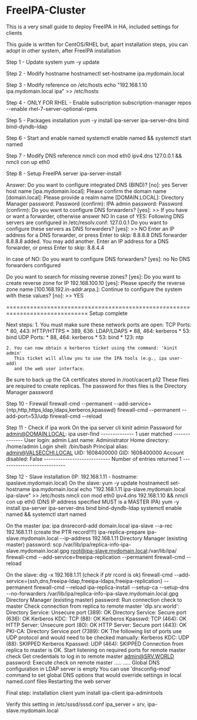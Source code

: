 # FreeIPA-Cluster

This is a very small guide to deploy FreeIPA in HA, included settings for clients

This guide is written for CentOS/RHEL but, apart installation steps, you can adopt in other system, after FreeIPA installation

Step 1 - Update system
yum -y update

Step 2 - Modify hostname
hostnamectl set-hostname ipa.mydomain.local

Step 3 - Modify reference on /etc/hosts
echo "192.168.1.10 ipa.mydomain.local ipa" >> /etc/hosts

Step 4 - ONLY FOR RHEL - Enable subscription
subscription-manager repos --enable rhel-7-server-optional-rpms

Step 5 - Packages installation
yum -y install ipa-server ipa-server-dns bind bind-dyndb-ldap

Step 6 - Start and enable named
systemctl enable named && systemctl start named

Step 7 - Modify DNS reference
nmcli con mod eth0 ipv4.dns 127.0.0.1 && nmcli con up eth0

Step 8 - Setup FreeIPA server
ipa-server-install
 
 Answer:
  Do you want to configure integrated DNS (BIND)? [no]: yes
  Server host name [ipa.mydomain.local]:
  Please confirm the domain name [domain.local]:
  Please provide a realm name [DOMAIN.LOCAL]:
  Directory Manager password:
  Password (confirm):
  IPA admin password:
  Password (confirm):
  Do you want to configure DNS forwarders? [yes]: >> If you have or want a forwarder, otherwise answer NO
  In case of YES:
   Following DNS servers are configured in /etc/resolv.conf: 127.0.0.1
   Do you want to configure these servers as DNS forwarders? [yes]: >> NO
   Enter an IP address for a DNS forwarder, or press Enter to skip: 8.8.8.8
   DNS forwarder 8.8.8.8 added. You may add another.
   Enter an IP address for a DNS forwarder, or press Enter to skip: 8.8.4.4
   
 In case of NO:
   Do you want to configure DNS forwarders? [yes]: no
   No DNS forwarders configured
 
 Do you want to search for missing reverse zones? [yes]:
 Do you want to create reverse zone for IP 192.168.100.10 [yes]:
 Please specify the reverse zone name [100.168.192.in-addr.arpa.]:
 Continue to configure the system with these values? [no]: >> YES

 ==============================================================================
 Setup complete

 Next steps:
	1. You must make sure these network ports are open:
		TCP Ports:
		  * 80, 443: HTTP/HTTPS
		  * 389, 636: LDAP/LDAPS
		  * 88, 464: kerberos
		  * 53: bind
		UDP Ports:
		  * 88, 464: kerberos
		  * 53: bind
		  * 123: ntp

	2. You can now obtain a kerberos ticket using the command: 'kinit admin'
	   This ticket will allow you to use the IPA tools (e.g., ipa user-add)
	   and the web user interface.

  Be sure to back up the CA certificates stored in /root/cacert.p12
  These files are required to create replicas. The password for thes files is the Directory Manager password

Step 10 - Firewall
firewall-cmd --permanent --add-service={ntp,http,https,ldap,ldaps,kerberos,kpasswd}
firewall-cmd --permanent --add-port=53/udp 
firewall-cmd --reload

Step 11 - Check if ipa work
  On the ipa server cli
    kinit admin
    Password for admin@DOMAIN.LOCAL:
    ipa user-find
      --------------
      1 user matched
      --------------
      User login: admin
      Last name: Administrator
      Home directory: /home/admin
      Login shell: /bin/bash
      Principal alias: admin@VALSECCHI.LOCAL
      UID: 1608400000
      GID: 1608400000
      Account disabled: False
      ----------------------------
      Number of entries returned 1
      ----------------------------
     
Step 12 - Slave installation (IP: 192.168.1.11 - hostname: ipaslave.mydomain.local)
  On the slave:
    yum -y update
    hostnamectl set-hostname ipa.mydomain.local
    echo "192.168.1.11 ipa-slave.mydomain.local ipa-slave" >> /etc/hosts
    nmcli con mod eth0 ipv4.dns 192.168.1.10 && nmcli con up eth0 (DNS IP address specified MUST is a MASTER IPA)
    yum -y install ipa-server ipa-server-dns bind bind-dyndb-ldap
    systemctl enable named && systemctl start named
  
  On the master ipa:
    ipa dnsrecord-add domain.local ipa-slave --a-rec 192.168.1.11 (create the PTR record!!!!)
    ipa-replica-prepare ipa-slave.mydomain.local --ip-address 192.168.1.11
    Directory Manager (existing master) password:
    scp /var/lib/ipa/replica-info-ipa-slave.mydomain.local.gpg root@ipa-slave.mydomain.local:/var/lib/ipa/
    firewall-cmd --add-service=freeipa-replication --permanent
    firewall-cmd --reload
  
  On the slave:
    dig -x 192.168.1.11 (check if ptr rcord is ok)
    firewall-cmd --add-service={ssh,dns,freeipa-ldap,freeipa-ldaps,freeipa-replication} --permanent
    firewall-cmd --reload
    ipa-replica-install --setup-ca --setup-dns --no-forwarders /var/lib/ipa/replica-info-ipa-slave.mydomain.local.gpg
      Directory Manager (existing master) password:
      Run connection check to master
      Check connection from replica to remote master 'dlp.srv.world':
      Directory Service: Unsecure port (389): OK
      Directory Service: Secure port (636): OK
      Kerberos KDC: TCP (88): OK
      Kerberos Kpasswd: TCP (464): OK
      HTTP Server: Unsecure port (80): OK
      HTTP Server: Secure port (443): OK
      PKI-CA: Directory Service port (7389): OK
      The following list of ports use UDP protocol and would need to be checked manually:
        Kerberos KDC: UDP (88): SKIPPED
        Kerberos Kpasswd: UDP (464): SKIPPED
      Connection from replica to master is OK.
      Start listening on required ports for remote master check
      Get credentials to log in to remote master
        admin@SRV.WORLD password:
      Execute check on remote master
      .....
      .....
      Global DNS configuration in LDAP server is empty
      You can use 'dnsconfig-mod' command to set global DNS options that would override settings in local named.conf files
      Restarting the web server

Final step: installation client
yum install ipa-client ipa-admintools

Verify this setting in /etc/sssd/sssd.conf
ipa_server = _srv_, ipa-slave.mydomain.local

